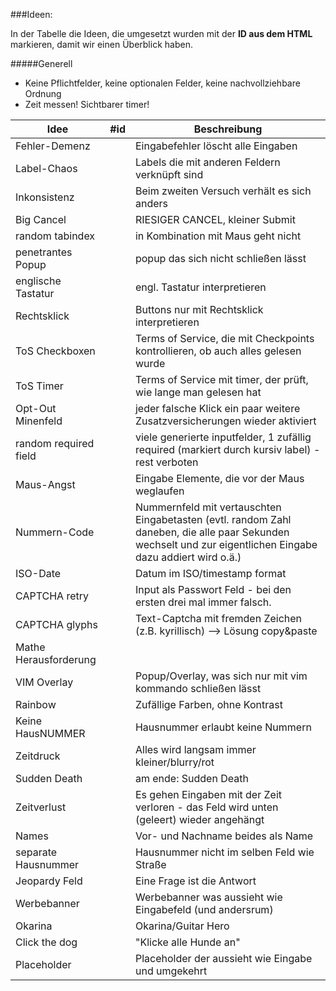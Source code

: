 ###Ideen:

In der Tabelle die Ideen, die umgesetzt wurden mit der **ID aus dem HTML** markieren, damit wir einen Überblick haben.

#####Generell
* Keine Pflichtfelder, keine optionalen Felder, keine nachvollziehbare Ordnung
* Zeit messen! Sichtbarer timer!

Idee|#id|Beschreibung
----|---------|------------
Fehler-Demenz| | Eingabefehler löscht alle Eingaben
Label-Chaos | | Labels die mit anderen Feldern verknüpft sind
Inkonsistenz | | Beim zweiten Versuch verhält es sich anders
Big Cancel | | RIESIGER CANCEL, kleiner Submit 
random tabindex | | in Kombination mit Maus geht nicht
penetrantes Popup | | popup das sich nicht schließen lässt
englische Tastatur | | engl. Tastatur interpretieren
Rechtsklick | | Buttons nur mit Rechtsklick interpretieren
ToS Checkboxen | | Terms of Service, die mit Checkpoints kontrollieren, ob auch alles gelesen wurde
ToS Timer | | Terms of Service mit timer, der prüft, wie lange man gelesen hat
Opt-Out Minenfeld | | jeder falsche Klick ein paar weitere Zusatzversicherungen wieder aktiviert
random required field | | viele generierte inputfelder, 1 zufällig required (markiert durch kursiv label) - rest verboten
Maus-Angst | | Eingabe Elemente, die vor der Maus weglaufen
Nummern-Code | | Nummernfeld mit vertauschten Eingabetasten (evtl. random Zahl daneben, die alle paar Sekunden wechselt und zur eigentlichen Eingabe dazu addiert wird o.ä.)
ISO-Date | | Datum im ISO/timestamp format
CAPTCHA retry | | Input als Passwort Feld - bei den ersten drei mal immer falsch.
CAPTCHA glyphs | | Text-Captcha mit fremden Zeichen (z.B. kyrillisch) --> Lösung copy&paste
Mathe Herausforderung | | 
VIM Overlay | | Popup/Overlay, was sich nur mit vim kommando schließen lässt
Rainbow | | Zufällige Farben, ohne Kontrast
Keine HausNUMMER | | Hausnummer erlaubt keine Nummern
Zeitdruck | | Alles wird langsam immer kleiner/blurry/rot
Sudden Death | | am ende: Sudden Death
Zeitverlust | | Es gehen Eingaben mit der Zeit verloren - das Feld wird unten (geleert) wieder angehängt
Names | | Vor- und Nachname beides als Name
separate Hausnummer | | Hausnummer nicht im selben Feld wie Straße
Jeopardy Feld | | Eine Frage ist die Antwort
Werbebanner | | Werbebanner was aussieht wie Eingabefeld (und andersrum)
Okarina | | Okarina/Guitar Hero
Click the dog | | "Klicke alle Hunde an"
Placeholder | | Placeholder der aussieht wie Eingabe und umgekehrt
